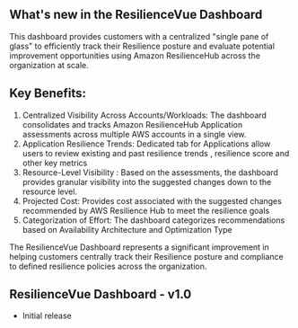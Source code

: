 ## What's new in the ResilienceVue Dashboard

This dashboard provides customers with a centralized "single pane of glass" to efficiently track their Resilience posture and evaluate potential improvement opportunities using Amazon ResilienceHub across the organization at scale. 

## Key Benefits:

1. Centralized Visibility Across Accounts/Workloads: The dashboard consolidates and tracks Amazon ResilienceHub Application assessments across multiple AWS accounts in a single view.
2. Application Resilience Trends: Dedicated tab for Applications allow users to review existing and past resilience trends , resilience score and other key metrics 
3. Resource-Level Visibility : Based on the assessments, the dashboard provides granular visibility into the suggested changes down to the resource level.
4.  Projected Cost: Provides cost associated with the suggested changes recommended by AWS Resilience Hub to meet the resilience goals
5. Categorization of Effort: The dashboard categorizes recommendations based on Availability Architecture and Optimization Type

The ResilienceVue Dashboard represents a significant improvement in helping customers centrally track their Resilience posture and compliance to defined resilience policies across the organization.

## ResilienceVue Dashboard - v1.0

 * Initial release